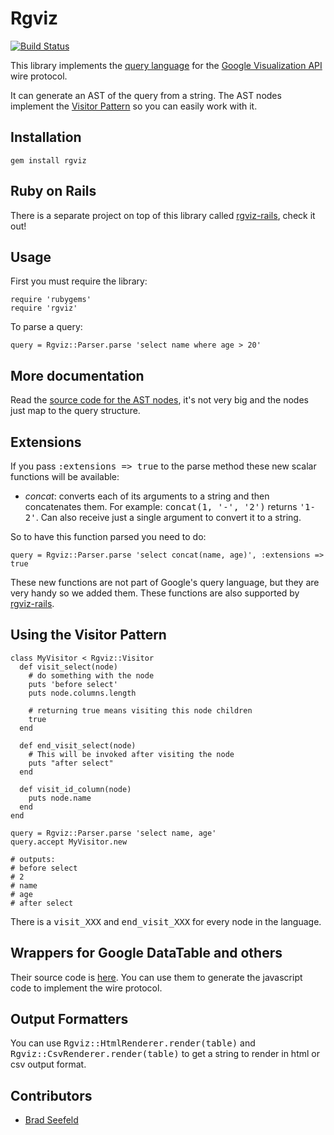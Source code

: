 Rgviz
=====

[![Build Status](https://secure.travis-ci.org/asterite/rgviz.png?branch=master)](http://travis-ci.org/asterite/rgviz)

This library implements the [query language](http://code.google.com/apis/visualization/documentation/querylanguage.html) for the [Google Visualization API](http://code.google.com/apis/visualization/documentation/dev/implementing_data_source.html) wire protocol.

It can generate an AST of the query from a string. The AST nodes implement the [Visitor Pattern](http://en.wikipedia.org/wiki/Visitor_pattern) so you can easily work with it.

Installation
------------

    gem install rgviz

Ruby on Rails
-------------

There is a separate project on top of this library called [rgviz-rails](https://github.com/asterite/rgviz-rails), check it out!

Usage
-----

First you must require the library:

    require 'rubygems'
    require 'rgviz'

To parse a query:

    query = Rgviz::Parser.parse 'select name where age > 20'

More documentation
------------------

Read the [source code for the AST nodes](https://github.com/asterite/rgviz/blob/master/lib/rgviz/nodes.rb), it's not very big and the nodes just map to the query structure.

Extensions
----------

If you pass <tt>:extensions => true</tt> to the parse method these new scalar functions will be available:

* *concat*: converts each of its arguments to a string and then concatenates them. For example: <tt>concat(1, '-', '2')</tt> returns <tt>'1-2'</tt>. Can also receive just a single argument to convert it to a string.

So to have this function parsed you need to do:

    query = Rgviz::Parser.parse 'select concat(name, age)', :extensions => true

These new functions are not part of Google's query language, but they are very handy so we added them. These functions are also supported by [rgviz-rails](https://github.com/asterite/rgviz-rails).

Using the Visitor Pattern
-------------------------

    class MyVisitor < Rgviz::Visitor
      def visit_select(node)
        # do something with the node
        puts 'before select'
        puts node.columns.length

        # returning true means visiting this node children
        true
      end

      def end_visit_select(node)
        # This will be invoked after visiting the node
        puts "after select"
      end

      def visit_id_column(node)
        puts node.name
      end
    end

    query = Rgviz::Parser.parse 'select name, age'
    query.accept MyVisitor.new

    # outputs:
    # before select
    # 2
    # name
    # age
    # after select

There is a <tt>visit\_XXX</tt> and <tt>end\_visit\_XXX</tt> for every node in the language.

Wrappers for Google DataTable and others
----------------------------------------

Their source code is [here](https://github.com/asterite/rgviz/blob/master/lib/rgviz/table.rb). You can use them to generate the javascript code to implement the wire protocol.

Output Formatters
-----------------

You can use <tt>Rgviz::HtmlRenderer.render(table)</tt> and <tt>Rgviz::CsvRenderer.render(table)</tt> to get a string to render in html or csv output format.

Contributors
------------

* [Brad Seefeld](https://github.com/bradseefeld)
